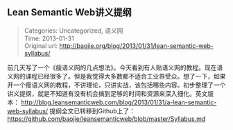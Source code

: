 Lean Semantic Web讲义提纲
---
    
> Categories: Uncategorized, 语义网  
> Time: 2013-01-31  
> Original url: <http://baojie.org/blog/2013/01/31/lean-semantic-web-syllabus/>
    
前几天写了一个《瘦语义网的几点想法》。今天看到有人贴语义网的教程。现在语义网的课程已经很多了。但是我觉得大多数都不适合工业界受众。想了一下，如果开一个瘦语义网的教程，不讲理论，只讲实战，该包括哪些内容。初步整理了一个讲义提纲，就是不知道有没有机会搞到足够的时间和资源来深入细化。英文版本： http://blog.leansemanticweb.com/blog/2013/01/31/a-lean-semantic-web-syllabus/ 提纲全文已转移到Github上了：https://github.com/baojie/leansemanticweb/blob/master/Syllabus.md     
    